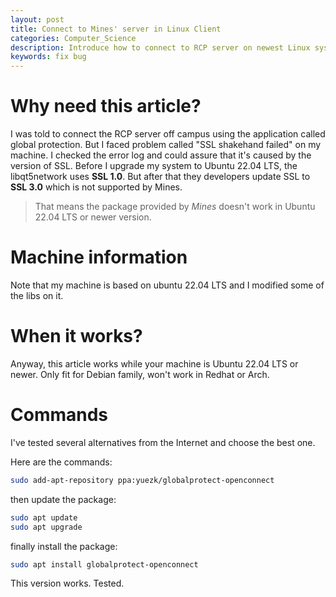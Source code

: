 ```yaml
---
layout: post
title: Connect to Mines' server in Linux Client
categories: Computer_Science
description: Introduce how to connect to RCP server on newest Linux system like ubuntu.
keywords: fix bug
---
```


# Why need this article?
I was told to connect the RCP server off campus using the application called global protection. But I faced problem called "SSL shakehand failed" on my machine. I checked the error log and could assure that it's caused by the version of SSL. Before I upgrade my system to Ubuntu 22.04 LTS, the libqt5network uses **SSL 1.0**. But after that they developers update SSL to **SSL 3.0** which is not supported by Mines.

> That means the package provided by *Mines* doesn't work in Ubuntu 22.04 LTS or newer version.

# Machine information
Note that my machine is based on ubuntu 22.04 LTS and I modified some of the libs on it. 

# When it works?
Anyway, this article works while your machine is Ubuntu 22.04 LTS or newer. Only fit for Debian family, won't work in Redhat or Arch.

# Commands
I've tested several alternatives from the Internet and choose the best one. 

Here are the commands: 

```bash
sudo add-apt-repository ppa:yuezk/globalprotect-openconnect
```

then update the package: 
```bash
sudo apt update
sudo apt upgrade
```

finally install the package:
```bash
sudo apt install globalprotect-openconnect 
```

This version works. Tested.